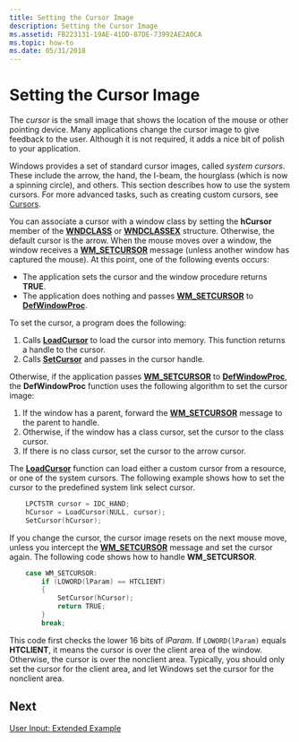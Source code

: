 ```yaml
---
title: Setting the Cursor Image
description: Setting the Cursor Image
ms.assetid: FB223131-19AE-41DD-87DE-73992AE2A0CA
ms.topic: how-to
ms.date: 05/31/2018
---
```


# Setting the Cursor Image

The *cursor* is the small image that shows the location of the mouse or other pointing device. Many applications change the cursor image to give feedback to the user. Although it is not required, it adds a nice bit of polish to your application.

Windows provides a set of standard cursor images, called *system cursors*. These include the arrow, the hand, the I-beam, the hourglass (which is now a spinning circle), and others. This section describes how to use the system cursors. For more advanced tasks, such as creating custom cursors, see [Cursors](/windows/desktop/menurc/cursors).

You can associate a cursor with a window class by setting the **hCursor** member of the [**WNDCLASS**](/windows/win32/api/winuser/ns-winuser-wndclassa) or [**WNDCLASSEX**](/windows/win32/api/winuser/ns-winuser-wndclassexa) structure. Otherwise, the default cursor is the arrow. When the mouse moves over a window, the window receives a [**WM\_SETCURSOR**](/windows/desktop/menurc/wm-setcursor) message (unless another window has captured the mouse). At this point, one of the following events occurs:

-   The application sets the cursor and the window procedure returns **TRUE**.
-   The application does nothing and passes [**WM\_SETCURSOR**](/windows/desktop/menurc/wm-setcursor) to [**DefWindowProc**](/windows/desktop/api/winuser/nf-winuser-defwindowproca).

To set the cursor, a program does the following:

1.  Calls [**LoadCursor**](/windows/desktop/api/winuser/nf-winuser-loadcursora) to load the cursor into memory. This function returns a handle to the cursor.
2.  Calls [**SetCursor**](/windows/desktop/api/winuser/nf-winuser-setcursor) and passes in the cursor handle.

Otherwise, if the application passes [**WM\_SETCURSOR**](/windows/desktop/menurc/wm-setcursor) to [**DefWindowProc**](/windows/desktop/api/winuser/nf-winuser-defwindowproca), the **DefWindowProc** function uses the following algorithm to set the cursor image:

1.  If the window has a parent, forward the [**WM\_SETCURSOR**](/windows/desktop/menurc/wm-setcursor) message to the parent to handle.
2.  Otherwise, if the window has a class cursor, set the cursor to the class cursor.
3.  If there is no class cursor, set the cursor to the arrow cursor.

The [**LoadCursor**](/windows/desktop/api/winuser/nf-winuser-loadcursora) function can load either a custom cursor from a resource, or one of the system cursors. The following example shows how to set the cursor to the predefined system link select cursor.

```C++
    LPCTSTR cursor = IDC_HAND;
    hCursor = LoadCursor(NULL, cursor);
    SetCursor(hCursor);
```

If you change the cursor, the cursor image resets on the next mouse move, unless you intercept the [**WM\_SETCURSOR**](/windows/desktop/menurc/wm-setcursor) message and set the cursor again. The following code shows how to handle **WM\_SETCURSOR**.

```C++
    case WM_SETCURSOR:
        if (LOWORD(lParam) == HTCLIENT)
        {
            SetCursor(hCursor);
            return TRUE;
        }
        break;
```

This code first checks the lower 16 bits of *lParam*. If `LOWORD(lParam)` equals **HTCLIENT**, it means the cursor is over the client area of the window. Otherwise, the cursor is over the nonclient area. Typically, you should only set the cursor for the client area, and let Windows set the cursor for the nonclient area.

## Next

[User Input: Extended Example](user-input--extended-example.md)
